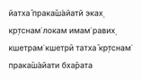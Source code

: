 йатха̄ прака̄ш́айатй эках̣

кр̣тснам̇ локам имам̇ равих̣

кшетрам̇ кшетрӣ татха̄ кр̣тснам̇

прака̄ш́айати бха̄рата